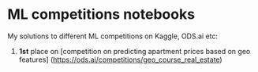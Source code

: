 # ML competitions notebooks
My solutions to different ML competitions on Kaggle, ODS.ai etc:

1. __1st__ place on [competition on predicting apartment prices based on geo features] (https://ods.ai/competitions/geo_course_real_estate)
